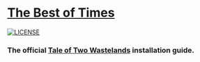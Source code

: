 # [The Best of Times](https://thebestoftimes.moddinglinked.com/)

[![LICENSE](https://img.shields.io/badge/license-MIT-informational.svg)](https://github.com/h5bp/html5-boilerplate/blob/master/LICENSE.txt)

### The official [Tale of Two Wastelands](https://taleoftwowastelands.com/) installation guide.
